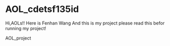AOL_cdetsf135id
===============
Hi,AOLs!!
Here is Fenhan Wang
And this is my project
please read this befor running my project!



AOL_project
